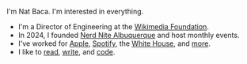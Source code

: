 I'm Nat Baca. I'm interested in everything.

* I'm a Director of Engineering at the [Wikimedia Foundation](https://wikimediafoundation.org).
* In 2024, I founded [Nerd Nite Albuquerque](https://albuquerque.nerdnite.com) and host monthly events.
* I've worked for [Apple](https://www.apple.com/), [Spotify](https://www.spotify.com/), the [White House](https://www.usds.gov/), and [more](https://www.linkedin.com/in/natbaca/).
* I like to [read](https://www.goodreads.com/user/show/12688292-nat-baca), [write](https://en.wikipedia.org/wiki/User:NatBaca), and [code](https://github.com/natbaca).
